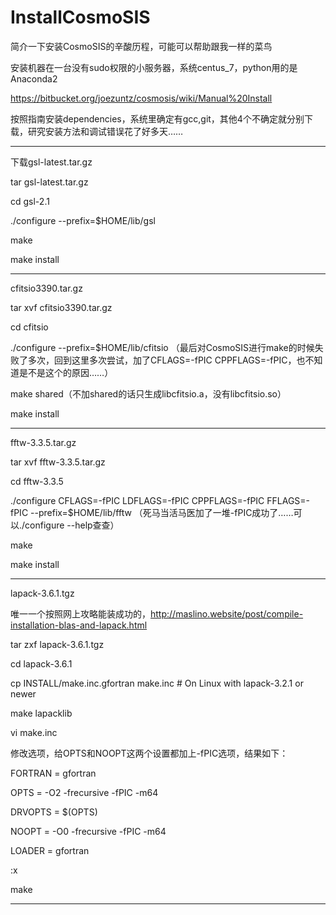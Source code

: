 # InstallCosmoSIS

简介一下安装CosmoSIS的辛酸历程，可能可以帮助跟我一样的菜鸟

安装机器在一台没有sudo权限的小服务器，系统centus_7，python用的是Anaconda2

https://bitbucket.org/joezuntz/cosmosis/wiki/Manual%20Install

按照指南安装dependencies，系统里确定有gcc,git，其他4个不确定就分别下载，研究安装方法和调试错误花了好多天……

-----------------------------

下载gsl-latest.tar.gz

tar gsl-latest.tar.gz

cd gsl-2.1

./configure --prefix=$HOME/lib/gsl

make

make install

-------------------------------

cfitsio3390.tar.gz

tar xvf cfitsio3390.tar.gz

cd cfitsio

./configure --prefix=$HOME/lib/cfitsio （最后对CosmoSIS进行make的时候失败了多次，回到这里多次尝试，加了CFLAGS=-fPIC CPPFLAGS=-fPIC，也不知道是不是这个的原因……）

make shared（不加shared的话只生成libcfitsio.a，没有libcfitsio.so）

make install

---------------------------------

fftw-3.3.5.tar.gz

tar xvf fftw-3.3.5.tar.gz

cd fftw-3.3.5

./configure CFLAGS=-fPIC LDFLAGS=-fPIC CPPFLAGS=-fPIC FFLAGS=-fPIC --prefix=$HOME/lib/fftw
（死马当活马医加了一堆-fPIC成功了……可以./configure --help查查）

make

make install

------------------------------------------

lapack-3.6.1.tgz

唯一一个按照网上攻略能装成功的，http://maslino.website/post/compile-installation-blas-and-lapack.html

tar zxf lapack-3.6.1.tgz

cd lapack-3.6.1

cp INSTALL/make.inc.gfortran make.inc   # On Linux with lapack-3.2.1 or newer

make lapacklib

vi make.inc

修改选项，给OPTS和NOOPT这两个设置都加上-fPIC选项，结果如下：

FORTRAN  = gfortran 

OPTS     = -O2 -frecursive -fPIC -m64

DRVOPTS  = $(OPTS)

NOOPT    = -O0 -frecursive -fPIC -m64

LOADER   = gfortran

:x

make

------------------------------------------



